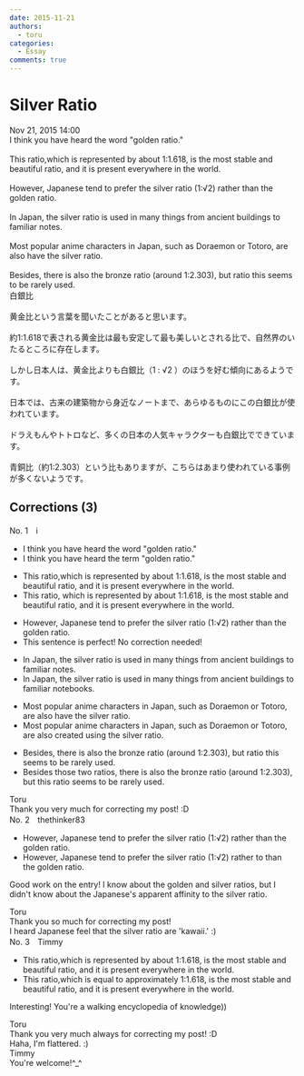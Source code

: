 ```yaml
---
date: 2015-11-21
authors:
  - toru
categories:
  - Essay
comments: true
---
```


# Silver Ratio
<div class="date">Nov 21, 2015 14:00</div>
<div id="post"><div id="body_show_ori">
I think you have heard the word "golden ratio."<br/><br/>This ratio,which is represented by about 1:1.618, is the most stable and beautiful ratio, and it is present everywhere in the world.<br/><br/>However, Japanese tend to prefer the silver ratio (1:√2) rather than the golden ratio.<br/><br/>In Japan, the silver ratio is used in many things from ancient buildings to familiar notes.<br/><br/>Most popular anime characters in Japan, such as Doraemon or Totoro, are also have the silver ratio.<br/><br/>Besides, there is also the bronze ratio (around 1:2.303), but ratio this seems to be rarely used.
</div></div>

<!-- more -->

<div id="post_ja"><div id="body_show_mo">
白銀比<br/><br/>黄金比という言葉を聞いたことがあると思います。<br/><br/>約1:1.618で表される黄金比は最も安定して最も美しいとされる比で、自然界のいたるところに存在します。<br/><br/>しかし日本人は、黄金比よりも白銀比（1 : √2 ）のほうを好む傾向にあるようです。<br/><br/>日本では、古来の建築物から身近なノートまで、あらゆるものにこの白銀比が使われています。<br/><br/>ドラえもんやトトロなど、多くの日本の人気キャラクターも白銀比でできています。<br/><br/>青銅比（約1:2.303）という比もありますが、こちらはあまり使われている事例が多くないようです。
</div></div>

## Corrections (3)
<div id="block"><div class="first_name"> No. 1　<span class="just_name">i</span></div><div id="block2">
<ul class="correction_field">
<li class="incorrect">I think you have heard the word "golden ratio."</li>
<li class="corrected correct">
I think you have heard the <span class="f_red">term</span> "golden ratio."
</li>
</ul>
<ul class="correction_field">
<li class="incorrect">This ratio,which is represented by about 1:1.618, is the most stable and beautiful ratio, and it is present everywhere in the world.</li>
<li class="corrected correct">
This ratio, which is represented by about 1:1.618, is the most stable and beautiful ratio, and it is present everywhere in the world.
</li>
</ul>
<ul class="correction_field">
<li class="incorrect">However, Japanese tend to prefer the silver ratio (1:√2) rather than the golden ratio.</li>
<li class="corrected perfect">This sentence is perfect! No correction needed!</li>
</ul>
<ul class="correction_field">
<li class="incorrect">In Japan, the silver ratio is used in many things from ancient buildings to familiar notes.</li>
<li class="corrected correct">
In Japan, the silver ratio is used in many things from ancient buildings to familiar note<span class="f_red">book</span>s.
</li>
</ul>
<ul class="correction_field">
<li class="incorrect">Most popular anime characters in Japan, such as Doraemon or Totoro, are also have the silver ratio.</li>
<li class="corrected correct">
Most popular anime characters in Japan, such as Doraemon or Totoro, are also <span class="f_red">created using </span> the silver ratio.
</li>
</ul>
<ul class="correction_field">
<li class="incorrect">Besides, there is also the bronze ratio (around 1:2.303), but ratio this seems to be rarely used.</li>
<li class="corrected correct">
Besides<span class="f_red"> those two ratios</span>, there is also the bronze ratio (around 1:2.303), but <span class="f_red">this </span>ratio seems to be rarely used.
</li>
</ul>
</div><div class="name"><span class="just_name">Toru</span><br>
Thank you very much for correcting my post! :D
</div>
</div>
<div id="block"><div class="first_name"> No. 2　<span class="just_name">thethinker83</span></div><div id="block2">
<ul class="correction_field">
<li class="incorrect">However, Japanese tend to prefer the silver ratio (1:√2) rather than the golden ratio.</li>
<li class="corrected correct">
However, Japanese tend to prefer the silver ratio (1:√2) <span class="sline"><span class="f_red">rather</span></span> <span class="f_blue">to </span>than the golden ratio.
</li>
</ul>
<p class="comment_small">
 Good work on the entry!  I know about the golden and silver ratios, but I didn't know about the Japanese's apparent affinity to the silver ratio.
</p>

</div><div class="name"><span class="just_name">Toru</span><br>
Thank you so much for correcting my post!<br/>I heard Japanese feel that the silver ratio are 'kawaii.' :)
</div>
</div>
<div id="block"><div class="first_name"> No. 3　<span class="just_name">Timmy</span></div><div id="block2">
<ul class="correction_field">
<li class="incorrect">This ratio,which is represented by about 1:1.618, is the most stable and beautiful ratio, and it is present everywhere in the world.</li>
<li class="corrected correct">
This ratio,which is <span class="f_blue">equal to approximately</span> 1:1.618, is the most stable and beautiful ratio, and it is present everywhere in the world.
</li>
</ul>
<p class="comment_small">
 Interesting! You're a walking encyclopedia of knowledge))
</p>

</div><div class="name"><span class="just_name">Toru</span><br>
Thank you very much always for correcting my post! :D<br/>Haha, I'm flattered. :)
</div>
<div class="name"><span class="just_name">Timmy</span><br>
You're welcome!^_^
</div>
</div>
